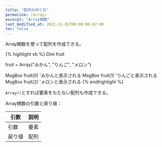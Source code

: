 ```yaml
---
title: "配列の作り方"
permalink: /array/
excerpt: "Array関数"
last_modified_at: 2021-11-01T00:00:00-02:00
toc: false
---
```


Array関数を使って配列を作成できる。

{% highlight vb %}
Dim fruit

fruit = Array("みかん", "りんご", "メロン")

MsgBox fruit(0) 'みかんと表示される
MsgBox fruit(1) 'りんごと表示される
MsgBox fruit(2) 'メロンと表示される
{% endhighlight %}

`Array()`とすれば要素をもたない配列も作成できる。

Array関数の引数と戻り値：

|引数|説明|
|---|---|
|引数|要素|
|戻り値|配列|
